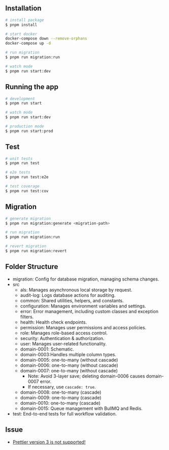 ## Installation

```bash
# install package
$ pnpm install

# start docker
docker-compose down --remove-orphans
docker-compose up -d

# run migration
$ pnpm run migration:run

# watch mode
$ pnpm run start:dev
```

## Running the app

```bash
# development
$ pnpm run start

# watch mode
$ pnpm run start:dev

# production mode
$ pnpm run start:prod
```

## Test

```bash
# unit tests
$ pnpm run test

# e2e tests
$ pnpm run test:e2e

# test coverage
$ pnpm run test:cov
```

## Migration

```bash
# generate migration
$ pnpm run migration:generate <migration-path>

# run migration
$ pnpm run migration:run

# revert migration
$ pnpm run migration:revert
```

## Folder Structure

- migration: Config for database migration, managing schema changes.
- src
  - als: Manages asynchronous local storage by request.
  - audit-log: Logs database actions for auditing.
  - common: Shared utilities, helpers, and constants.
  - configuration: Manages environment variables and settings.
  - error: Error management, including custom classes and exception filters.
  - health: Health check endpoints.
  - permission: Manages user permissions and access policies.
  - role: Manages role-based access control.
  - security: Authentication & authorization.
  - user: Manages user-related functionality.
  - domain-0001: Schematic.
  - domain-0003:Handles multiple column types.
  - domain-0005: one-to-many (without cascade)
  - domain-0006: one-to-many (without cascade)
  - domain-0007: one-to-many (without cascade)
    - Note: Avoid 3-layer save; deleting domain-0006 causes domain-0007 error.
    - If necessary, use `cascade: true`.
  - domain-0008: one-to-many (cascade)
  - domain-0009: one-to-many (cascade)
  - domain-0010: one-to-many (cascade)
  - domain-0015: Queue management with BullMQ and Redis.
- test: End-to-end tests for full workflow validation.


## Issue

- [Prettier version 3 is not supported!](https://jestjs.io/docs/configuration/#prettierpath-string)
